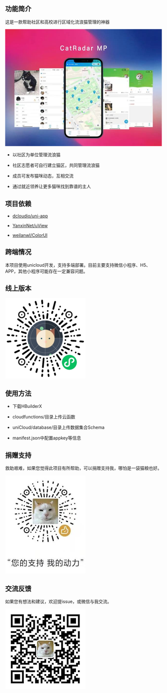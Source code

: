 ## 功能简介
这是一款帮助社区和高校进行区域化流浪猫管理的神器

<img src="./doc/screenshot.jpg"/>

* 以社区为单位管理流浪猫

* 社区志愿者可自行建立猫区，共同管理流浪猫

* 成员可发布猫咪动态，互相交流

* 通过就近领养让更多猫咪找到靠谱的主人

## 项目依赖

* [dcloudio/uni-app](https://github.com/dcloudio/uni-app)

* [YanxinNet/uView](https://github.com/YanxinNet/uView)

* [weilanwl/ColorUI](https://github.com/weilanwl/ColorUI)			  

 
## 跨端情况
本项目使用unicloud开发，支持多端部署。目前主要支持微信小程序、H5、APP，其他小程序可能存在一定兼容问题。


## 线上版本
<img src="./doc/qr.jpg"/>

## 使用方法
* 下载HBuilderX

* cloudfunctions/目录上传云函数

* uniCloud/database/目录上传数据集合Schema

* manifest.json中配置appkey等信息

## 捐赠支持
救助艰难，如果您觉得此项目有所帮助，可以捐赠支持我，哪怕是一袋猫粮也好。

<img src="./doc/donate.jpg"/>


## 交流反馈
如果您有想法和建议，欢迎提issue，或微信与我交流。

<img src="./doc/wx.jpg"/>



